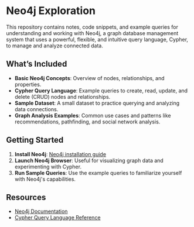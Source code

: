# Neo4j Exploration

This repository contains notes, code snippets, and example queries for understanding and working with Neo4j, a graph database management system that uses a powerful, flexible, and intuitive query language, Cypher, to manage and analyze connected data.

## What’s Included

- **Basic Neo4j Concepts**: Overview of nodes, relationships, and properties.
- **Cypher Query Language**: Example queries to create, read, update, and delete (CRUD) nodes and relationships.
- **Sample Dataset**: A small dataset to practice querying and analyzing data connections.
- **Graph Analysis Examples**: Common use cases and patterns like recommendations, pathfinding, and social network analysis.

## Getting Started

1. **Install Neo4j**: [Neo4j installation guide](https://neo4j.com/download/)
2. **Launch Neo4j Browser**: Useful for visualizing graph data and experimenting with Cypher.
3. **Run Sample Queries**: Use the example queries to familiarize yourself with Neo4j's capabilities.

## Resources

- [Neo4j Documentation](https://neo4j.com/docs/)
- [Cypher Query Language Reference](https://neo4j.com/docs/cypher-manual/)
